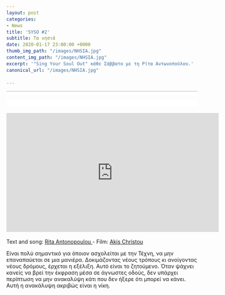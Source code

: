 ```yaml
---
layout: post
categories:
- News
title: 'SYSO #2'
subtitle: Τα νησιά
date: 2020-01-17 23:00:00 +0000
thumb_img_path: "/images/NHSIA.jpg"
content_img_path: "/images/NHSIA.jpg"
excerpt: '"Sing Your Soul Out" κάθε Σάββατο με τη Ρίτα Αντωνοπούλου.'
canonical_url: "/images/NHSIA.jpg"

---
```

![](/images/bwok-2.jpg)

<iframe width="560" height="315" src="https://www.youtube.com/embed/Q4N2sXUES_A" frameborder="0" allow="accelerometer; autoplay; encrypted-media; gyroscope; picture-in-picture" allowfullscreen></iframe>

Text and song: <a href="https://www.facebook.com/rita.antonopoulou/" target="blank">Rita Antonopoulou </a> - Film: <a href="https://www.facebook.com/akis.christou.7" target="blank">Akis Christou</a>

Είναι πολύ σημαντικό για όποιον ασχολείται με την Τέχνη, να μην επαναπαύεται σε μια μανιέρα. Δοκιμάζοντας νέους τρόπους κι ανοίγοντας νέους δρόμους, έρχεται η εξέλιξη. Αυτό είναι το ζητούμενο.
Όταν ψάχνει κανείς να βρεί την έκφραση μέσα σε άγνωστες οδούς, δεν υπάρχει περίπτωση να μην ανακαλύψη κάτι που δεν ήξερε ότι μπορεί να κάνει. Αυτή η ανακάλυψη ακριβώς  είναι η νίκη.